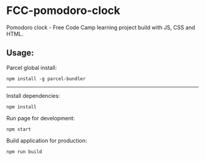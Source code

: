 # FCC-pomodoro-clock

Pomodoro clock - Free Code Camp learning project build with JS, CSS and HTML.

## Usage:

Parcel global install:

`npm install -g parcel-bundler`

---

Install dependencies:

`npm install`

Run page for development:

`npm start`

Build application for production:

`npm run build`
